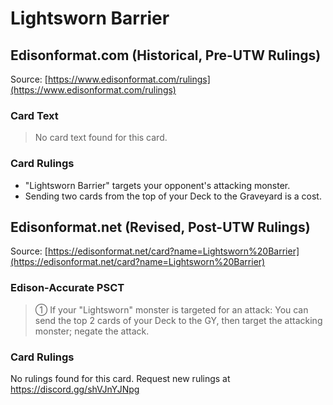 # Lightsworn Barrier

## Edisonformat.com (Historical, Pre-UTW Rulings)

Source: [https://www.edisonformat.com/rulings](https://www.edisonformat.com/rulings)

### Card Text

> No card text found for this card.

### Card Rulings

*   "Lightsworn Barrier" targets your opponent's attacking monster.
*   Sending two cards from the top of your Deck to the Graveyard is a cost.

## Edisonformat.net (Revised, Post-UTW Rulings)

Source: [https://edisonformat.net/card?name=Lightsworn%20Barrier](https://edisonformat.net/card?name=Lightsworn%20Barrier)

### Edison-Accurate PSCT

> ① If your "Lightsworn" monster is targeted for an attack: You can send the top 2 cards of your Deck to the GY, then target the attacking monster; negate the attack.

### Card Rulings

No rulings found for this card. Request new rulings at https://discord.gg/shVJnYJNpg
            
